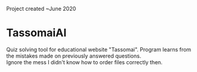 Project created ~June 2020

# TassomaiAI
Quiz solving tool for educational website "Tassomai". Program learns from the mistakes made on previously answered questions.\
Ignore the mess I didn't know how to order files correctly then.

